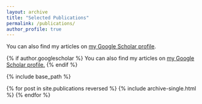```yaml
---
layout: archive
title: "Selected Publications"
permalink: /publications/
author_profile: true
---
```


 You can also find my articles on [my Google Scholar profile](https://scholar.google.com/citations?user=k71vsAIAAAAJ&hl=en).


{% if author.googlescholar %}
  You can also find my articles on <u><a href="{{author.googlescholar}}">my Google Scholar profile</a>.</u>
{% endif %}

{% include base_path %}

{% for post in site.publications reversed %}
  {% include archive-single.html %}
{% endfor %}


